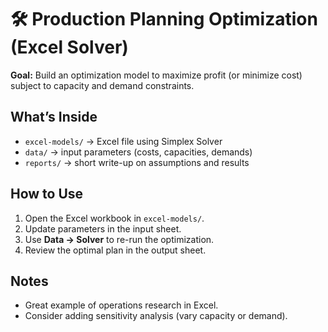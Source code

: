 # 🛠️ Production Planning Optimization (Excel Solver)

**Goal:** Build an optimization model to maximize profit (or minimize cost) subject to capacity and demand constraints.

## What’s Inside
- `excel-models/` → Excel file using Simplex Solver
- `data/` → input parameters (costs, capacities, demands)
- `reports/` → short write-up on assumptions and results

## How to Use
1. Open the Excel workbook in `excel-models/`.
2. Update parameters in the input sheet.
3. Use **Data → Solver** to re-run the optimization.
4. Review the optimal plan in the output sheet.

## Notes
- Great example of operations research in Excel.
- Consider adding sensitivity analysis (vary capacity or demand).
